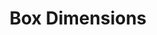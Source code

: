 ---
date:  ""
draft: false
title: "Box Dimensions"
short: "dimensi"
thumb:
    image: "cover.jpg"
    anima: ""
    video: ""
layout: ""
weight: 15
lister: 2
format:
    media: "article"
    model: ""
    datum:
        data: ""
require:
    - prop: ""
      name: ""
      icon: ""
      desc: ""
metadata:
    index: false
    thumb: "cover.jpg"
    group: []
    author: ["null"]
description: "Mengatur ukuran elemen untuk visual yang lebih rapi dan proporsional."
---